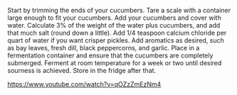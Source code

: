 Start by trimming the ends of your cucumbers. Tare a scale with a container large enough to fit your cucumbers. Add your cucumbers and cover with water. Calculate 3% of the weight of the water plus cucumbers, and add that much salt (round down a little). Add 1/4 teaspoon calcium chloride per quart of water if you want crisper pickles. Add aromatics as desired, such as bay leaves, fresh dill, black peppercorns, and garlic. Place in a fermentation container and ensure that the cucumbers are completely submerged. Ferment at room temperature for a week or two until desired sourness is achieved. Store in the fridge after that.

https://www.youtube.com/watch?v=qOZzZmEzNm4